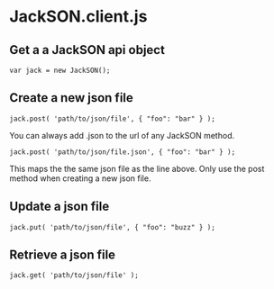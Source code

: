 # JackSON.client.js

## Get a a JackSON api object
	var jack = new JackSON();

## Create a new json file
	jack.post( 'path/to/json/file', { "foo": "bar" } );

You can always add .json to the url of any JackSON method.

	jack.post( 'path/to/json/file.json', { "foo": "bar" } );

This maps the the same json file as the line above.
Only use the post method when creating a new json file.

## Update a json file
	jack.put( 'path/to/json/file', { "foo": "buzz" } );

## Retrieve a json file
	jack.get( 'path/to/json/file' );

